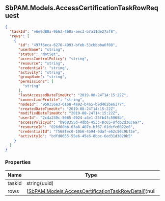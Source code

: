 
<h2 id="tocS_SbPAM.Models.AccessCertificationTaskRowRequest">SbPAM.Models.AccessCertificationTaskRowRequest</h2>

<a id="schemasbpam.models.accesscertificationtaskrowrequest"></a>
<a id="schema_SbPAM.Models.AccessCertificationTaskRowRequest"></a>
<a id="tocSsbpam.models.accesscertificationtaskrowrequest"></a>
<a id="tocssbpam.models.accesscertificationtaskrowrequest"></a>

```json
{
  "taskId": "e6e9d88a-9b63-468a-aec3-b7a11de27af8",
  "rows": [
    {
      "id": "497f6eca-6276-4993-bfeb-53cbbbba6f08",
      "userName": "string",
      "status": "NotSet",
      "accessControlPolicy": "string",
      "resource": "string",
      "credential": "string",
      "activity": "string",
      "groupName": "string",
      "permissions": [
        "string"
      ],
      "lastAccessedDateTimeUtc": "2019-08-24T14:15:22Z",
      "connectionProfile": "string",
      "nodeId": "959356e3-6168-4a92-b4a5-b9d462be6177",
      "createdDateTimeUtc": "2019-08-24T14:15:22Z",
      "modifiedDateTimeUtc": "2019-08-24T14:15:22Z",
      "userId": "2c4a230c-5085-4924-a3e1-25fb4fc5965b",
      "accessPolicyId": "b968355d-4dbb-453c-8c65-8fcb2d303aa7",
      "resourceId": "026d60bb-63a8-407e-bf67-01dcfc6022e6",
      "credentialId": "f568fec0-10b6-4b94-9daf-e62c50c9bf3e",
      "activityId": "bdfd0655-55e6-45e6-8bbc-6ed31d3820b5"
    }
  ]
}

```

### Properties

|Name|Type|Required|Restrictions|Description|
|---|---|---|---|---|
|taskId|string(uuid)|false|none|none|
|rows|[[SbPAM.Models.AccessCertificationTaskRowDetail](#schemasbpam.models.accesscertificationtaskrowdetail)]¦null|false|none|none|


